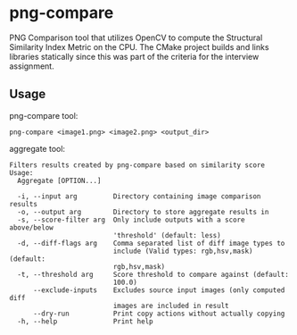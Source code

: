 # png-compare
PNG Comparison tool that utilizes OpenCV to compute the Structural Similarity
Index Metric on the CPU. The CMake project builds and links libraries statically
since this was part of the criteria for the interview assignment.
## Usage
png-compare tool:
```
png-compare <image1.png> <image2.png> <output_dir>
```
aggregate tool:
```
Filters results created by png-compare based on similarity score
Usage:
  Aggregate [OPTION...]

  -i, --input arg         Directory containing image comparison results
  -o, --output arg        Directory to store aggregate results in
  -s, --score-filter arg  Only include outputs with a score above/below 
                          'threshold' (default: less)
  -d, --diff-flags arg    Comma separated list of diff image types to 
                          include (Valid types: rgb,hsv,mask) (default: 
                          rgb,hsv,mask)
  -t, --threshold arg     Score threshold to compare against (default: 
                          100.0)
      --exclude-inputs    Excludes source input images (only computed diff 
                          images are included in result
      --dry-run           Print copy actions without actually copying
  -h, --help              Print help
```
